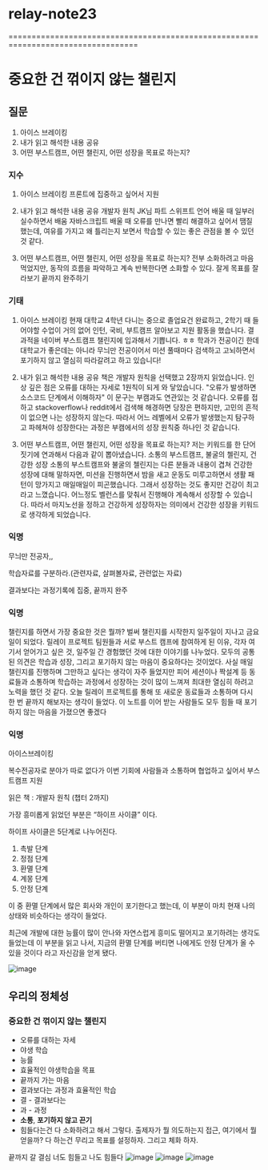 # relay-note23

==================================================================================

# 중요한 건 꺾이지 않는 챌린지

## 질문

1. 아이스 브레이킹
2. 내가 읽고 해석한 내용 공유
3. 어떤 부스트캠프, 어떤 챌린지, 어떤 성장을 목표로 하는지?

### 지수

1. 아이스 브레이킹
프론트에 집중하고 싶어서 지원

2. 내가 읽고 해석한 내용 공유
개발자 원칙 JK님 파트 
스위프트 언어 배울 때 일부러 실수하면서 배움
자바스크립트 배울 때 오류를 만나면 빨리 해결하고 싶어서 땜질 했는데, 여유를 가지고 왜 틀리는지 보면서 학습할 수 있는 좋은 관점을 볼 수 있던 것 같다.

3. 어떤 부스트캠프, 어떤 챌린지, 어떤 성장을 목표로 하는지?
전부 소화하려고 마음 먹었지만, 동작의 흐름을 파악하고 계속 반복한다면 소화할 수 있다. 잘게 목표를 잘라보기
끝까지 완주하기

### 기태

1. 아이스 브레이킹
현재 대학교 4학년 다니는 중으로 졸업요건 완료하고, 2학기 때 들어야할 수업이 거의 없어 인턴, 국비, 부트캠프 알아보고 지원 활동을 했습니다. 결과적을 네이버 부스트캠프 챌린지에 입과해서 기쁩니다. ㅎㅎ
학과가 전공이긴 한데 대학교가 좋은데는 아니라 무늬만 전공이어서 미션 풀때마다 검색하고 고뇌하면서 포기하지 않고 열심히 따라갈려고 하고 있습니다!

2. 내가 읽고 해석한 내용 공유
책은 개발자 원칙을 선택했고 2장까지 읽었습니다.
인상 깊은 점은 오류를 대하는 자세로 1원칙이 되게 와 닿았습니다. "오류가 발생하면 소스코드 단계에서 이해하자" 이 문구는 부캠과도 연관있는 것 같습니다.
오류를 접하고 stackoverflow나 reddit에서 검색해 해경하면 당장은 편하지만, 고민의 흔적이 없으면 나는 성장하지 않는다.
따라서 어느 레벨에서 오류가 발생했는지 탐구하고 파헤쳐야 성장한다는 과정은 부캠에서의 성장 원칙중 하나인 것 같습니다.

3. 어떤 부스트캠프, 어떤 챌린지, 어떤 성장을 목표로 하는지?
저는 키워드를 한 단어 짓기에 연과해서 다음과 같이 뽑아냈습니다.
소통의 부스트캠프, 불굴의 첼린지, 건강한 성장
소통의 부스트캠프와 불굴의 첼린지는 다른 분들과 내용이 겹쳐 건강한 성장에 대해 말하자면,
미션을 진행하면서 밤을 새고 운동도 미루고하면서 생활 패턴이 망가지고 매일매일이 피곤했습니다.
그래서 성장하는 것도 좋지만 건강이 최고라고 느꼈습니다. 어느정도 벨런스를 맞춰서 진행해야 계속해서 성장할 수 있습니다.
따라서 마지노선을 정하고 건강하게 성장하자는 의미에서 건강한 성장을 키워드로 생각하게 되었습니다.

### 익명

무늬만 전공자,,

학습자료를 구분하라.(관련자료, 살펴볼자료, 관련없는 자료)

결과보다는 과정기록에 집중, 끝까지 완주

### 익명

챌린지를 하면서 가장 중요한 것은 뭘까? 벌써 챌린지를 시작한지 일주일이 지나고 금요일이 되었다. 릴레이 프로젝트 팀원들과 서로 부스트 캠프에 참여하게 된 이유, 각자 여기서 얻어가고 싶은 것, 일주일 간 경험했던 것에 대한 이야기를 나누었다. 모두의 공통된 의견은 학습과 성장, 그리고 포기하지 않는 마음이 중요하다는 것이었다. 사실 매일 챌린지를 진행하며 그만하고 싶다는 생각이 자주 들었지만 피어 세션이나 짝설계 등 동료들과 소통하며 학습하는 과정에서 성장하는 것이 많이 느껴져 최대한 열심히 하려고 노력을 했던 것 같다. 오늘 릴레이 프로젝트를 통해 또 새로운 동료들과 소통하며 다시 한 번 끝까지 해보자는 생각이 들었다. 이 노트를 이어 받는 사람들도 모두 힘들 때 포기하지 않는 마음을 가졌으면 좋겠다

### 익명

아이스브레이킹

복수전공자로 분야가 따로 없다가 이번 기회에 사람들과 소통하며 협업하고 싶어서 부스트캠프 지원

읽은 책 : 개발자 원칙 (챕터 2까지)

가장 흥미롭게 읽었던 부분은 “하이프 사이클” 이다.

하이프 사이클은 5단계로 나누어진다.

1. 촉발 단계
2. 정점 단계
3. 환멸 단계
4. 계몽 단계
5. 안정 단계

이 중 환멸 단계에서 많은 회사와 개인이 포기한다고 했는데, 이 부분이 마치 현재 나의 상태와 비슷하다는 생각이 들었다.

최근에 개발에 대한 능률이 많이 안나와 자연스럽게 흥미도 떨어지고 포기하려는 생각도 들었는데 이 부분을 읽고 나서, 지금의 환멸 단계를 버티면 나에게도 안정 단계가 올 수 있을 것이다 라고 자신감을 얻게 됐다.

![image](https://github.com/user-attachments/assets/0054a5ed-d3df-415d-a9e4-7568b0e083f0)


## 우리의 정체성
### 중요한 건 꺾이지 않는 챌린지
- 오류를 대하는 자세
- 야생 학습
- 능률
- 효율적인 야생학습을 목표
- 끝까지 가는 마음
- 결과보다는 과정과 효율적인 학습
- 결 - 결과보다는
- 과 - 과정
- **소통**, **포기하지 않고 끈기**
- 힘들다는건 다 소화하려고 해서 그렇다. 출제자가 뭘 의도하는지 접근, 여기에서 뭘 얻을까? 다 하는건 무리고 목표를 설정하자. 그리고 체화 하자.

끝까지 갈 결심
너도 힘들고 나도 힘들다
![image](https://github.com/user-attachments/assets/0a095f10-b83d-4204-ba61-f7d4f147d33f)
![image](https://github.com/user-attachments/assets/1c474dfc-f387-4156-b38e-ac74bfb7360b)
![image](https://github.com/user-attachments/assets/cf2bef0a-8fab-4040-a6d4-811be8396574)
